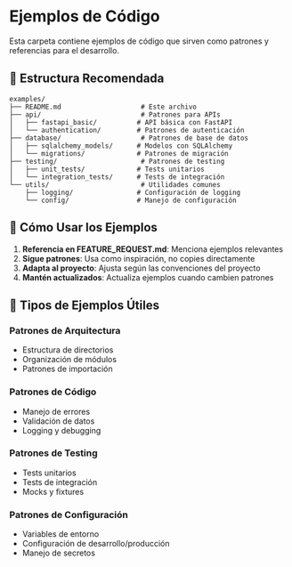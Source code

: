 # Ejemplos de Código

Esta carpeta contiene ejemplos de código que sirven como patrones y referencias para el desarrollo.

## 📁 Estructura Recomendada

```
examples/
├── README.md                    # Este archivo
├── api/                         # Patrones para APIs
│   ├── fastapi_basic/          # API básica con FastAPI
│   └── authentication/         # Patrones de autenticación
├── database/                    # Patrones de base de datos
│   ├── sqlalchemy_models/      # Modelos con SQLAlchemy
│   └── migrations/             # Patrones de migración
├── testing/                     # Patrones de testing
│   ├── unit_tests/             # Tests unitarios
│   └── integration_tests/      # Tests de integración
└── utils/                       # Utilidades comunes
    ├── logging/                # Configuración de logging
    └── config/                 # Manejo de configuración
```

## 🎯 Cómo Usar los Ejemplos

1. **Referencia en FEATURE_REQUEST.md**: Menciona ejemplos relevantes
2. **Sigue patrones**: Usa como inspiración, no copies directamente
3. **Adapta al proyecto**: Ajusta según las convenciones del proyecto
4. **Mantén actualizados**: Actualiza ejemplos cuando cambien patrones

## 📝 Tipos de Ejemplos Útiles

### Patrones de Arquitectura
- Estructura de directorios
- Organización de módulos
- Patrones de importación

### Patrones de Código
- Manejo de errores
- Validación de datos
- Logging y debugging

### Patrones de Testing
- Tests unitarios
- Tests de integración
- Mocks y fixtures

### Patrones de Configuración
- Variables de entorno
- Configuración de desarrollo/producción
- Manejo de secretos 